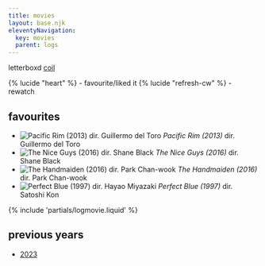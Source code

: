```yaml
---
title: movies
layout: base.njk
eleventyNavigation:
  key: movies
  parent: logs
---
```


<div class="grid two-col-flex">
<div class="grid">
<span class="label">letterboxd</span>
<span><a href="https://letterboxd.com/coil/">coil</a></span>
</div>
</div>
<p></p>

{% lucide "heart" %} - favourite/liked it
{% lucide "refresh-cw" %} - rewatch

## favourites

<ul class="log booklist film">
<li class="log-book">
<img class="log-cover" src="/assets/img/pacific-rim.jpg" alt="Pacific Rim (2013) dir. Guillermo del Toro">
<span class="log-title"><em>Pacific Rim (2013)</em> <span class="log-dir">dir. Guillermo del Toro</span></span>
</li>
<li class="log-book">
<img class="log-cover" src="/assets/img/the-nice-guys.jpg" alt="The Nice Guys (2016) dir. Shane Black">
<span class="log-title"><em>The Nice Guys (2016)</em> <span class="log-dir">dir. Shane Black</span></span>
</li>
<li class="log-book">
<img class="log-cover" src="/assets/img/the-handmaiden.jpg" alt="The Handmaiden (2016) dir. Park Chan-wook">
<span class="log-title"><em>The Handmaiden (2016)</em> <span class="log-dir">dir. Park Chan-wook</span></span>
</li>
<li class="log-book">
<img class="log-cover" src="/assets/img/perfect-blue.jpg" alt="Perfect Blue (1997) dir. Hayao Miyazaki">
<span class="log-title"><em>Perfect Blue (1997)</em> <span class="log-dir">dir. Satoshi Kon</span></span>
</li>
</ul>

{% include 'partials/logmovie.liquid' %}

## previous years
- [2023](/logs/movies/2023)